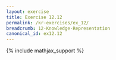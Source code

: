 ```yaml
---
layout: exercise
title: Exercise 12.12
permalink: /kr-exercises/ex_12/
breadcrumb: 12-Knowledge-Representation
canonical_id: ex12.12
---
```


{% include mathjax_support %}
